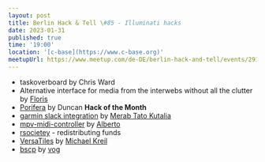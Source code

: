 ```yaml
---
layout: post
title: Berlin Hack & Tell \#85 - Illuminati hacks
date: 2023-01-31
published: true
time: '19:00'
location: '[c-base](https://www.c-base.org)'
meetupUrl: https://www.meetup.com/de-DE/berlin-hack-and-tell/events/291184725/
---
```


* taskoverboard by Chris Ward
* Alternative interface for media from the interwebs without all the clutter by [Floris](https://github.com/floris-vos)
* [Porifera](https://gitlab.com/gametheatre/poriferareader/Porifera) by Duncan **Hack of the Month**
* [garmin slack integration](https://gist.github.com/tatocaster/5aa1bf668861987de4bb5dad4e4b58cc#file-main-go) by [Merab Tato Kutalia](https://github.com/tatocaster)
* [mpv-midi-controller](https://github.com/vrde/mpv-midi-controller) by [Alberto](https://twitter.com/vrde) 
* [rsocietey](https://rsociety.eth.link) - redistributing funds
* [VersaTiles](https://github.com/versatiles-org) by [Michael Kreil](https://github.com/MichaelKreil)
* [bscp](https://github.com/bscp-tool/bscp) by [vog](https://github.com/vog)
